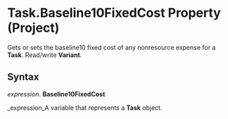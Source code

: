 
# Task.Baseline10FixedCost Property (Project)

Gets or sets the baseline10 fixed cost of any nonresource expense for a  **Task**. Read/write  **Variant**.


## Syntax

 _expression_. **Baseline10FixedCost**

 _expression_A variable that represents a  **Task** object.

